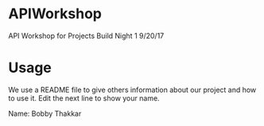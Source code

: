 # APIWorkshop
API Workshop for Projects Build Night 1 9/20/17

# Usage
We use a README file to give others information about our project and how to use it. Edit the next line to show your name.

Name: Bobby Thakkar